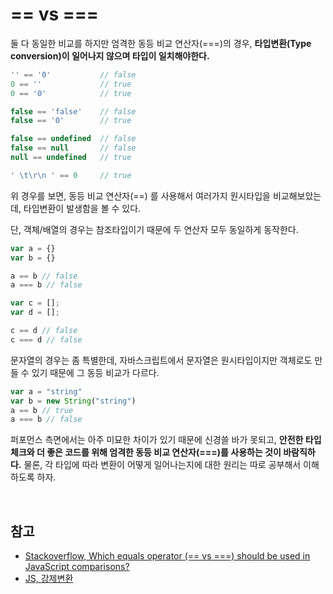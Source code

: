 # == vs ===

둘 다 동일한 비교를 하지만 엄격한 동등 비교 연산자(===)의 경우, **타입변환(Type conversion)이 일어나지 않으며 타입이 일치해야한다.**

```javascript
'' == '0'           // false
0 == ''             // true
0 == '0'            // true

false == 'false'    // false
false == '0'        // true

false == undefined  // false
false == null       // false
null == undefined   // true

' \t\r\n ' == 0     // true
```

위 경우를 보면, 동등 비교 연산자(==) 를 사용해서 여러가지 원시타입을 비교해보았는데, 타입변환이 발생함을 볼 수 있다.

단, 객체/배열의 경우는 참조타입이기 때문에 두 연산자 모두 동일하게 동작한다.

```javascript
var a = {}
var b = {}

a == b // false
a === b // false

var c = [];
var d = [];

c == d // false
c === d // false
```

문자열의 경우는 좀 특별한데, 자바스크립트에서 문자열은 원시타입이지만 객체로도 만들 수 있기 때문에 그 동등 비교가 다르다.

```javascript
var a = "string"
var b = new String("string")
a == b // true
a === b // false
```

퍼포먼스 측면에서는 아주 미묘한 차이가 있기 때문에 신경쓸 바가 못되고, **안전한 타입 체크와 더 좋은 코드를 위해 엄격한 동등 비교 연산자(===)를 사용하는 것이 바람직하다.** 물론, 각 타입에 따라 변환이 어떻게 일어나는지에 대한 원리는 따로 공부해서 이해하도록 하자.

<br>

## 참고

* [Stackoverflow, Which equals operator (== vs ===) should be used in JavaScript comparisons?](https://stackoverflow.com/questions/359494/which-equals-operator-vs-should-be-used-in-javascript-comparisons)
* [JS, 강제변환](https://baeharam.netlify.com/posts/javascript/JS-강제변환)